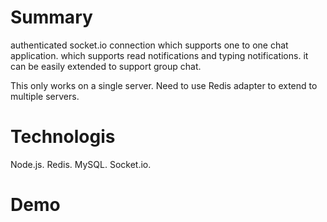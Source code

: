 # Summary
authenticated socket.io connection which supports one to one chat application.
which supports read notifications and typing notifications.
it can be easily extended to support group chat.

This only works on a single server. Need to use Redis adapter to extend to multiple servers.

# Technologis
Node.js.
Redis.
MySQL.
Socket.io.

# Demo

